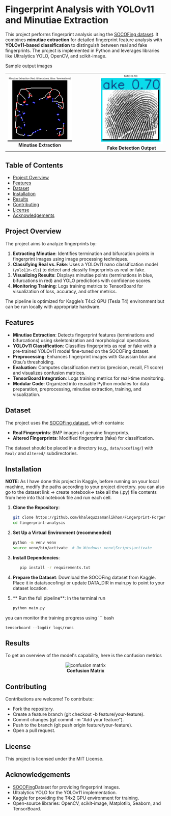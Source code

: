 # Fingerprint Analysis with YOLOv11 and Minutiae Extraction

This project performs fingerprint analysis using the [SOCOFing dataset](https://www.kaggle.com/datasets/ruizgara/socofing). It combines **minutiae extraction** for detailed fingerprint feature analysis with **YOLOv11-based classification** to distinguish between real and fake fingerprints. The project is implemented in Python and leverages libraries like Ultralytics YOLO, OpenCV, and scikit-image.

Sample output images

<table>
  <tr>
    <td style="text-align:center;">
      <img src="images/minutae.PNG" alt="minutiae image" width="300"/><br/>
      <b>Minutiae Extraction</b>
    </td>
    <td style="width: 60px;"></td> <!-- spacer column -->
    <td style="text-align:center;">
      <img src="images/fake-detection.PNG" alt="fake detection" width="300"/><br/>
      <b>Fake Detection Output</b>
    </td>
  </tr>
</table>



## Table of Contents
- [Project Overview](#project-overview)
- [Features](#features)
- [Dataset](#dataset)
- [Installation](#installation)
- [Results](#results)
- [Contributing](#contributing)
- [License](#license)
- [Acknowledgements](#acknowledgements)

## Project Overview
The project aims to analyze fingerprints by:
1. **Extracting Minutiae**: Identifies termination and bifurcation points in fingerprint images using image processing techniques.
2. **Classifying Real vs. Fake**: Uses a YOLOv11 nano classification model (`yolo11n-cls`) to detect and classify fingerprints as real or fake.
3. **Visualizing Results**: Displays minutiae points (terminations in blue, bifurcations in red) and YOLO predictions with confidence scores.
4. **Monitoring Training**: Logs training metrics to TensorBoard for visualization of loss, accuracy, and other metrics.

The pipeline is optimized for Kaggle’s T4x2 GPU (Tesla T4) environment but can be run locally with appropriate hardware.

## Features
- **Minutiae Extraction**: Detects fingerprint features (terminations and bifurcations) using skeletonization and morphological operations.
- **YOLOv11 Classification**: Classifies fingerprints as real or fake with a pre-trained YOLOv11 model fine-tuned on the SOCOFing dataset.
- **Preprocessing**: Enhances fingerprint images with Gaussian blur and Otsu’s thresholding.
- **Evaluation**: Computes classification metrics (precision, recall, F1 score) and visualizes confusion matrices.
- **TensorBoard Integration**: Logs training metrics for real-time monitoring.
- **Modular Code**: Organized into reusable Python modules for data preparation, preprocessing, minutiae extraction, training, and visualization.

## Dataset
The project uses the [SOCOFing dataset](https://www.kaggle.com/datasets/ruizgara/socofing), which contains:
- **Real Fingerprints**: BMP images of genuine fingerprints.
- **Altered Fingerprints**: Modified fingerprints (fake) for classification.

The dataset should be placed in a directory (e.g., `data/socofing/`) with `Real/` and `Altered/` subdirectories.

## Installation
**NOTE**: As I have done this project in Kaggle, before running on your local machine, modify the paths according to your project directory. you can also go to the dataset link -> create notebook-> take all the (.py) file contents from here into that notebook file and run each cell.
1. **Clone the Repository**:
   ```bash
   git clone https://github.com/khalequzzamanlikhon/Fingerprint-Forgery-Detection.git
   cd fingerprint-analysis

2. **Set Up a Virtual Environment (recommended)**
   ```bash
   python -m venv venv
   source venv/bin/activate  # On Windows: venv\Scripts\activate
4. **Install Dependencies**:
   ``` bash
      pip install -r requirements.txt
6. **Prepare the Dataset**:
Download the SOCOFing dataset from Kaggle.
Place it in data/socofing/ or update DATA_DIR in main.py to point to your dataset location.

8. ** Run the full pipeline**: In the terminal run
   ``` bash
   python main.py
you can monitor the training progress using 
    ``` bash
    
    tensorboard --logdir logs/runs

## Results
To get an overview of the model's capability, here is the confusion metrics
<p align="center">
  <img src="images/cm.PNG" alt="confusion matrix" width="400"/>
  <br/>
  <b>Confusion Matrix</b>
</p>


## Contributing
Contributions are welcome! To contribute:

- Fork the repository.
- Create a feature branch (git checkout -b feature/your-feature).
- Commit changes (git commit -m "Add your feature").
- Push to the branch (git push origin feature/your-feature).
- Open a pull request.

## License
This project is licensed under the MIT License. 

## Acknowledgements
- [SOCOFing](https://www.kaggle.com/datasets/ruizgara/socofing)Dataset for providing fingerprint images.
- Ultralytics YOLO for the YOLOv11 implementation.
- Kaggle for providing the T4x2 GPU environment for training.
- Open-source libraries: OpenCV, scikit-image, Matplotlib, Seaborn, and TensorBoard.
